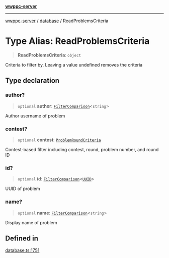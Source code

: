 [**wwppc-server**](../../README.md)

***

[wwppc-server](../../modules.md) / [database](../README.md) / ReadProblemsCriteria

# Type Alias: ReadProblemsCriteria

> **ReadProblemsCriteria**: `object`

Criteria to filter by. Leaving a value undefined removes the criteria

## Type declaration

### author?

> `optional` **author**: [`FilterComparison`](../../util/type-aliases/FilterComparison.md)\<`string`\>

Author username of problem

### contest?

> `optional` **contest**: [`ProblemRoundCriteria`](ProblemRoundCriteria.md)

Contest-based filter including contest, round, problem number, and round ID

### id?

> `optional` **id**: [`FilterComparison`](../../util/type-aliases/FilterComparison.md)\<[`UUID`](../../util/type-aliases/UUID.md)\>

UUID of problem

### name?

> `optional` **name**: [`FilterComparison`](../../util/type-aliases/FilterComparison.md)\<`string`\>

Display name of problem

## Defined in

[database.ts:1751](https://github.com/WWPPC/WWPPC-server/blob/c08bb5874acf9739d5547370b47d1a65e80f6db4/src/database.ts#L1751)
